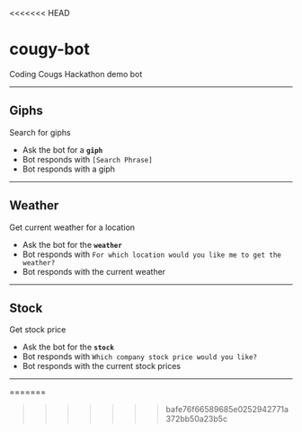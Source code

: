 <<<<<<< HEAD
# cougy-bot
Coding Cougs Hackathon demo bot

---

## Giphs
Search for giphs
* Ask the bot for a **`giph`**
* Bot responds with `[Search Phrase]`
* Bot responds with a giph 

---

## Weather
Get current weather for a location
* Ask the bot for the **`weather`**
* Bot responds with `For which location would you like me to get the weather?`
* Bot responds with the current weather 

---

## Stock
Get stock price
* Ask the bot for the **`stock`**
* Bot responds with `Which company stock price would you like?`
* Bot responds with the current stock prices

---


=======
>>>>>>> bafe76f66589685e0252942771a372bb50a23b5c

